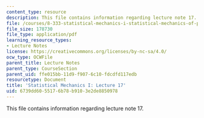 ```yaml
---
content_type: resource
description: This file contains information regarding lecture note 17.
file: /courses/8-333-statistical-mechanics-i-statistical-mechanics-of-particles-fall-2013/6739dd6055176b78b9103e2de8850978_MIT8_333F13_Lec17.pdf
file_size: 178730
file_type: application/pdf
learning_resource_types:
- Lecture Notes
license: https://creativecommons.org/licenses/by-nc-sa/4.0/
ocw_type: OCWFile
parent_title: Lecture Notes
parent_type: CourseSection
parent_uid: ffe015bb-11d9-f907-6c10-fdcdfd117edb
resourcetype: Document
title: 'Statistical Mechanics I: Lecture 17'
uid: 6739dd60-5517-6b78-b910-3e2de8850978
---
```

This file contains information regarding lecture note 17.
